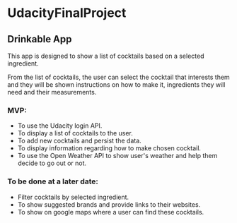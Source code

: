 # UdacityFinalProject

## Drinkable App

This app is designed to show a list of cocktails based on a
selected ingredient.

From the list of cocktails, the user can select the cocktail that
interests them and they will be shown instructions on how to make it,
ingredients they will need and their measurements.

### MVP:
* To use the Udacity login API.
* To display a list of cocktails to the user.
* To add new cocktails and persist the data.
* To display information regarding how to make chosen cocktail.
* To use the Open Weather API to show user's weather and help them decide to go out or not.

### To be done at a later date:
* Filter cocktails by selected ingredient.
* To show suggested brands and provide links to their websites.
* To show on google maps where a user can find these cocktails.

